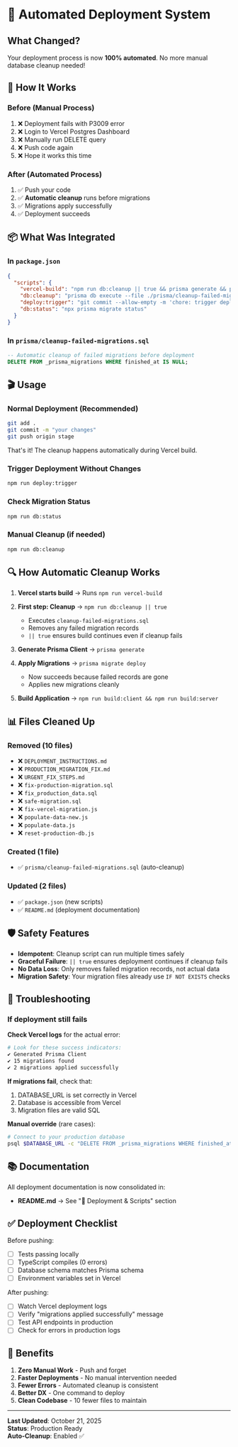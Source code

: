 # 🎯 Automated Deployment System

## What Changed?

Your deployment process is now **100% automated**. No more manual database cleanup needed!

## 🚀 How It Works

### Before (Manual Process)

1. ❌ Deployment fails with P3009 error
2. ❌ Login to Vercel Postgres Dashboard
3. ❌ Manually run DELETE query
4. ❌ Push code again
5. ❌ Hope it works this time

### After (Automated Process)

1. ✅ Push your code
2. ✅ **Automatic cleanup** runs before migrations
3. ✅ Migrations apply successfully
4. ✅ Deployment succeeds

## 📦 What Was Integrated

### In `package.json`

```json
{
  "scripts": {
    "vercel-build": "npm run db:cleanup || true && prisma generate && prisma migrate deploy && npm run build:client && npm run build:server",
    "db:cleanup": "prisma db execute --file ./prisma/cleanup-failed-migrations.sql --schema ./prisma/schema.prisma",
    "deploy:trigger": "git commit --allow-empty -m 'chore: trigger deployment' && git push origin stage",
    "db:status": "npx prisma migrate status"
  }
}
```

### In `prisma/cleanup-failed-migrations.sql`

```sql
-- Automatic cleanup of failed migrations before deployment
DELETE FROM _prisma_migrations WHERE finished_at IS NULL;
```

## 🎬 Usage

### Normal Deployment (Recommended)

```bash
git add .
git commit -m "your changes"
git push origin stage
```

That's it! The cleanup happens automatically during Vercel build.

### Trigger Deployment Without Changes

```bash
npm run deploy:trigger
```

### Check Migration Status

```bash
npm run db:status
```

### Manual Cleanup (if needed)

```bash
npm run db:cleanup
```

## 🔍 How Automatic Cleanup Works

1. **Vercel starts build** → Runs `npm run vercel-build`

2. **First step: Cleanup** → `npm run db:cleanup || true`

   - Executes `cleanup-failed-migrations.sql`
   - Removes any failed migration records
   - `|| true` ensures build continues even if cleanup fails

3. **Generate Prisma Client** → `prisma generate`

4. **Apply Migrations** → `prisma migrate deploy`

   - Now succeeds because failed records are gone
   - Applies new migrations cleanly

5. **Build Application** → `npm run build:client && npm run build:server`

## 📊 Files Cleaned Up

### Removed (10 files)

- ❌ `DEPLOYMENT_INSTRUCTIONS.md`
- ❌ `PRODUCTION_MIGRATION_FIX.md`
- ❌ `URGENT_FIX_STEPS.md`
- ❌ `fix-production-migration.sql`
- ❌ `fix_production_data.sql`
- ❌ `safe-migration.sql`
- ❌ `fix-vercel-migration.js`
- ❌ `populate-data-new.js`
- ❌ `populate-data.js`
- ❌ `reset-production-db.js`

### Created (1 file)

- ✅ `prisma/cleanup-failed-migrations.sql` (auto-cleanup)

### Updated (2 files)

- ✅ `package.json` (new scripts)
- ✅ `README.md` (deployment documentation)

## 🛡️ Safety Features

- **Idempotent**: Cleanup script can run multiple times safely
- **Graceful Failure**: `|| true` ensures deployment continues if cleanup fails
- **No Data Loss**: Only removes failed migration records, not actual data
- **Migration Safety**: Your migration files already use `IF NOT EXISTS` checks

## 🔧 Troubleshooting

### If deployment still fails

**Check Vercel logs** for the actual error:

```bash
# Look for these success indicators:
✔ Generated Prisma Client
✔ 15 migrations found
✔ 2 migrations applied successfully
```

**If migrations fail**, check that:

1. DATABASE_URL is set correctly in Vercel
2. Database is accessible from Vercel
3. Migration files are valid SQL

**Manual override** (rare cases):

```bash
# Connect to your production database
psql $DATABASE_URL -c "DELETE FROM _prisma_migrations WHERE finished_at IS NULL;"
```

## 📚 Documentation

All deployment documentation is now consolidated in:

- **README.md** → See "🚀 Deployment & Scripts" section

## ✅ Deployment Checklist

Before pushing:

- [ ] Tests passing locally
- [ ] TypeScript compiles (0 errors)
- [ ] Database schema matches Prisma schema
- [ ] Environment variables set in Vercel

After pushing:

- [ ] Watch Vercel deployment logs
- [ ] Verify "migrations applied successfully" message
- [ ] Test API endpoints in production
- [ ] Check for errors in production logs

## 🎉 Benefits

1. **Zero Manual Work** - Push and forget
2. **Faster Deployments** - No manual intervention needed
3. **Fewer Errors** - Automated cleanup is consistent
4. **Better DX** - One command to deploy
5. **Clean Codebase** - 10 fewer files to maintain

---

**Last Updated**: October 21, 2025  
**Status**: Production Ready  
**Auto-Cleanup**: Enabled ✅
